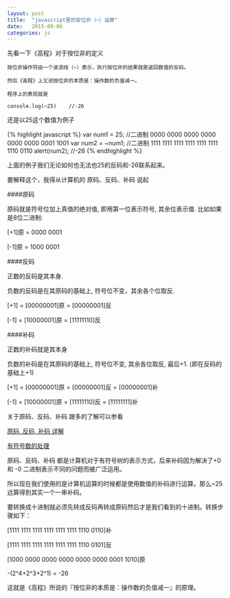 ```yaml
---
layout: post
title:  "javascript里的安位非（~）运算"
date:   2015-09-06
categories: js
---
```


先看一下《高程》对于按位非的定义

    按位非操作符由一个波浪线（~）表示，执行按位非的结果就是返回数值的反码。
    
    然后《高程》上又说按位非的本质是：操作数的负值减一。
    
    程序上的表现就是
    
    console.log(~25)    //-26
    
还是以25这个数值为例子

{% highlight javascript %}
    var num1 = 25;              //二进制 0000 0000 0000 0000 0000 0000 0001 1001
    var num2 = ~num1;           //二进制 1111 1111 1111 1111 1111 1111 1110 0110
    alert(num2);                //-26
{% endhighlight %}

上面的例子我们无论如何也无法也25的反码和-26联系起来。

要解释这个，我得从计算机的 原码、反码、补码 说起

####原码

原码就是符号位加上真值的绝对值, 即用第一位表示符号, 其余位表示值. 比如如果是8位二进制:

[+1]原 = 0000 0001

[-1]原 = 1000 0001

####反码

正数的反码是其本身.

负数的反码是在其原码的基础上, 符号位不变，其余各个位取反.

[+1] = [00000001]原 = [00000001]反

[-1] = [10000001]原 = [11111110]反

####补码

正数的补码就是其本身

负数的补码是在其原码的基础上, 符号位不变, 其余各位取反, 最后+1. (即在反码的基础上+1)

[+1] = [00000001]原 = [00000001]反 = [00000001]补

[-1] = [10000001]原 = [11111110]反 = [11111111]补


关于原码、反码、补码 跟多的了解可以参看 

[原码, 反码, 补码 详解](http://www.cnblogs.com/zhangziqiu/archive/2011/03/30/ComputerCode.html)

[有符号数的处理](https://zh.wikipedia.org/wiki/%E6%9C%89%E7%AC%A6%E8%99%9F%E6%95%B8%E8%99%95%E7%90%86)


原码、反码、补码 都是计算机对于有符号树的表示方式，后来补码因为解决了+0 和 -0 二进制表示不同的问题而被广泛运用。

所以现在我们使用的是计算机运算的时候都是使用数值的补码进行运算。那么~25 远算得到其实一个一串补码。

要转换成十进制就必须先转成反码再转成原码然后才是我们看到的十进制。转换步骤如下：

[1111 1111 1111 1111 1111 1111 1110 0110]补

[1111 1111 1111 1111 1111 1111 1110 0101]反

[1000 0000 0000 0000 0000 0000 0001 1010]原

-(2^4+2^3+2^1) = -26


这就是《高程》所说的『按位非的本质是：操作数的负值减一』的原理。
